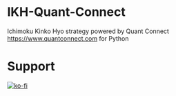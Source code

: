# IKH-Quant-Connect
Ichimoku Kinko Hyo strategy powered by Quant Connect https://www.quantconnect.com for Python

# Support

[![ko-fi](https://ko-fi.com/img/githubbutton_sm.svg)](https://ko-fi.com/L3L37QTKJ)
